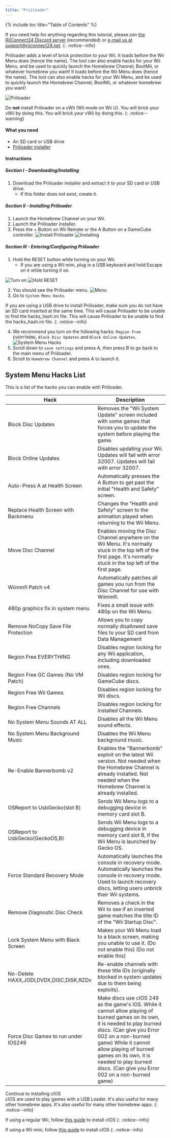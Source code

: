 ```yaml
---
title: "Priiloader"
---
```


{% include toc title="Table of Contents" %}

If you need help for anything regarding this tutorial, please join [the RiiConnect24 Discord server](https://discord.gg/rc24) (recommended) or [e-mail us at support@riiconnect24.net](mailto:support@riiconnect24.net).
{: .notice--info}

Priiloader adds a level of brick protection to your Wii. It loads before the Wii Menu does (hence the name). The tool can also enable hacks for your Wii Menu, and be used to quickly launch the Homebrew Channel, BootMii, or whatever homebrew you want! It loads before the Wii Menu does (hence the name). The tool can also enable hacks for your Wii Menu, and be used to quickly launch the Homebrew Channel, BootMii, or whatever homebrew you want!

![Priiloader](/images/priiloader.jpg)

Do **not** install Priiloader on a vWii (Wii mode on Wii U). You will brick your vWii by doing this. You will brick your vWii by doing this.
{: .notice--warning}

#### What you need
* An SD card or USB drive
* [Priiloader installer](https://hbb1.oscwii.org/hbb/priiloader/priiloader.zip)

#### Instructions
##### Section I - Downloading/Installing

1. Download the Priiloader installer and extract it to your SD card or USB drive.
    * If this folder does not exist, create it.

##### Section II - Installing Priiloader

1. Launch the Homebrew Channel on your Wii.
2. Launch the Priiloader installer.
3. Press the + Button on Wii Remote or the A Button on a GameCube controller. ![Install Priiloader](/images/Priiloader/installer.png) ![Installing](/images/Priiloader/installing.png)

##### Section III - Entering/Configuring Priiloader

1. Hold the RESET button while turning on your Wii.
    * If you are using a Wii mini, plug in a USB keyboard and hold Escape on it while turning it on.

![Turn on](/images/Priiloader/on.jpg) ![Hold RESET](/images/Priiloader/reset.jpg)

2. You should see the Priiloader menu. ![Menu](/images/Priiloader/mainmenu.png)
3. Go to `System Menu Hacks`.

If you are using a USB drive to install Priiloader, make sure you do not have an SD card inserted at the same time. This will cause Priiloader to be unable to find the hacks_hash.ini file. This will cause Priiloader to be unable to find the hacks_hash.ini file.
{: .notice--info}

4. We recommend you turn on the following hacks: `Region Free EVERYTHING`, `Block Disc Updates` and `Block Online Updates`. ![System Menu Hacks](/images/Priiloader/hacks.png)
1. Scroll down to `save settings` and press A, then press B to go back to the main menu of Priiloader.
1. Scroll to `Homebrew Channel` and press A to launch it.

## System Menu Hacks List

This is a list of the hacks you can enable with Priiloader.

| Hack                                    | Description                                                                                                                                                                                                                                                                                                                      |
| --------------------------------------- | -------------------------------------------------------------------------------------------------------------------------------------------------------------------------------------------------------------------------------------------------------------------------------------------------------------------------------- |
| Block Disc Updates                      | Removes the "Wii System Update" screen included with some games that forces you to update the system before playing the game.                                                                                                                                                                                                    |
| Block Online Updates                    | Disables updating your Wii. Updates will fail with error 32007. Updates will fail with error 32007.                                                                                                                                                                                                                              |
| Auto-Press A at Health Screen           | Automatically presses the A Button to get past the initial "Health and Safety" screen.                                                                                                                                                                                                                                           |
| Replace Health Screen with Backmenu     | Changes the "Health and Safety" screen to the animation played when returning to the Wii Menu.                                                                                                                                                                                                                                   |
| Move Disc Channel                       | Enables moving the Disc Channel anywhere on the Wii Menu. It's normally stuck in the top left of the first page. It's normally stuck in the top left of the first page.                                                                                                                                                          |
| Wiimmfi Patch v4                        | Automatically patches all games you run from the Disc Channel for use with Wiimmfi.                                                                                                                                                                                                                                              |
| 480p graphics fix in system menu        | Fixes a small issue with 480p on the Wii Menu.                                                                                                                                                                                                                                                                                   |
| Remove NoCopy Save File Protection      | Allows you to copy normally disallowed save files to your SD card from Data Management                                                                                                                                                                                                                                           |
| Region Free EVERYTHING                  | Disables region locking for any Wii application, including downloaded ones.                                                                                                                                                                                                                                                      |
| Region Free GC Games (No VM Patch)      | Disables region locking for GameCube discs.                                                                                                                                                                                                                                                                                      |
| Region Free Wii Games                   | Disables region locking for Wii discs.                                                                                                                                                                                                                                                                                           |
| Region Free Channels                    | Disables region locking for installed Channels.                                                                                                                                                                                                                                                                                  |
| No System Menu Sounds AT ALL            | Disables all the Wii Menu sound effects.                                                                                                                                                                                                                                                                                         |
| No System Menu Background Music         | Disables the Wii Menu background music.                                                                                                                                                                                                                                                                                          |
| Re-Enable Bannerbomb v2                 | Enables the "Bannerbomb" exploit on the latest Wii version. Not needed when the Homebrew Channel is already installed. Not needed when the Homebrew Channel is already installed.                                                                                                                                                |
| OSReport to UsbGecko(slot B)            | Sends Wii Menu logs to a debugging device in memory card slot B.                                                                                                                                                                                                                                                                 |
| OSReport to UsbGecko(GeckoOS,B)         | Sends Wii Menu logs to a debugging device in memory card slot B, if the Wii Menu is launched by Gecko OS.                                                                                                                                                                                                                        |
| Force Standard Recovery Mode            | Automatically launches the console in recovery mode. Automatically launches the console in recovery mode. Used to launch recovery discs, letting users unbrick their Wii systems.                                                                                                                                                |
| Remove Diagnostic Disc Check            | Removes a check in the Wii to see if an inserted game matches the title ID of the "Wii Startup Disc".                                                                                                                                                                                                                            |
| Lock System Menu with Black Screen      | Makes your Wii Menu load to a black screen, making you unable to use it. (Do not enable this) (Do not enable this)                                                                                                                                                                                                               |
| No-Delete HAXX,JODI,DVDX,DISC,DISK,RZDx | Re-enable channels with these title IDs (originally blocked in system updates due to them being exploits).                                                                                                                                                                                                                       |
| Force Disc Games to run under IOS249    | Make discs use cIOS 249 as the game's IOS. While it cannot allow playing of burned games on its own, it is needed to play burned discs. (Can give you Error 002 on a non-burned game) While it cannot allow playing of burned games on its own, it is needed to play burned discs. (Can give you Error 002 on a non-burned game) |


Continue to installing cIOS<br> cIOS are used to play games with a USB Loader. It's also useful for many other homebrew apps. It's also useful for many other homebrew apps.
{: .notice--info}

If using a regular Wii, follow [this guide](cios) to install cIOS
{: .notice--info}

If using a Wii mini, follow [this guide](cios-mini) to install cIOS
{: .notice--info}
